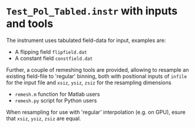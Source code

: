# `Test_Pol_Tabled.instr` with inputs and tools
The instrument uses tabulated field-data for input, examples are:
* A flipping field `flipfield.dat` 
* A constant field `constfield.dat`

Further, a couple of remeshing tools are provided, allowing to resample an existing field-file to 'regular' binning, both with positional inputs of `infile` for the input file and `xsiz`, `ysiz`, `zsiz` for the resampling dimensions
* `remesh.m` function for Matlab users
* `remesh.py` script for Python users

When resampling for use with 'regular' interpolation (e.g. on GPU), esure that `xsiz`, `ysiz`, `zsiz` are equal. 
